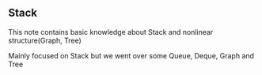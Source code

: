 ## Stack

This note contains basic knowledge about Stack and nonlinear structure(Graph, Tree)

Mainly focused on Stack but we went over some Queue, Deque, Graph and Tree